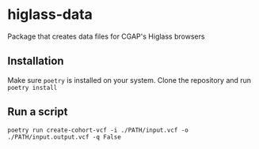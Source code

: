 
# higlass-data
Package that creates data files for CGAP's Higlass browsers

## Installation

Make sure `poetry` is installed on your system. Clone the repository and run `poetry install`

## Run a script

```
poetry run create-cohort-vcf -i ./PATH/input.vcf -o ./PATH/input.output.vcf -q False

```


